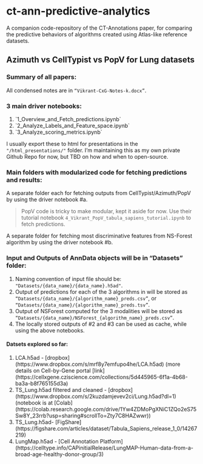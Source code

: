 # ct-ann-predictive-analytics

A companion code-repository of the CT-Annotations paper, for comparing the predictive behaviors of algorithms created using Atlas-like reference datasets.


## Azimuth vs CellTypist vs PopV for Lung datasets



### Summary of all papers:

All condensed notes are in `“Vikrant-CxG-Notes-k.docx”`.


### 3 main driver notebooks:

<ol>
<li>`1_Overview_and_Fetch_predictions.ipynb`</li>
<li>`2_Analyze_Labels_and_Feature_space.ipynb`</li>
<li>`3_Analyze_scoring_metrics.ipynb`</li>
</ol>

I usually export these to html for presentations in the `"/html_presentations/"` folder.
I’m maintaining this as my own private Github Repo for now, but TBD on how and when to open-source.

### Main folders with modularized code for fetching predictions and results:

A separate folder each for fetching outputs from CellTypist/Azimuth/PopV by using the driver notebook #a.

> PopV code is tricky to make modular, kept it aside for now. Use their tutorial notebook `4_Vikrant_PopV_tabula_sapiens_tutorial.ipynb` to fetch predictions.

A separate folder for fetching most discriminative features from NS-Forest algorithm by using the driver notebook #b.


### Input and Outputs of AnnData objects will be in “Datasets” folder:

1. Naming convention of input file should be: `"Datasets/{data_name}/{data_name}.h5ad"`.
2. Output of predictions for each of the 3 algorithms in will be stored as `“Datasets/{data_name}/{algorithm_name}_preds.csv”`, or `“Datasets/{data_name}/{algorithm_name}_preds.tsv”`.
3. Output of NSForest computed for the 3 modalities will be stored as `“Datasets/{data_name}/NSForest_{algorithm_name}_preds.csv”`.
4. The locally stored outputs of #2 and #3 can be used as cache, while using the above notebooks.


#### Datsets explored so far:


<ol>

<li>LCA.h5ad - [dropbox](https://www.dropbox.com/s/mrf8y7emfupo4he/LCA.h5ad) (more details on Cell-by-Gene portal [link](https://cellxgene.cziscience.com/collections/5d445965-6f1a-4b68-ba3a-b8f765155d3a)</li>

<li>TS_Lung.h5ad filtered and cleaned - [dropbox](https://www.dropbox.com/s/2kuzdamjevev2ci/Lung.h5ad?dl=1) (notebook is at [Colab](https://colab.research.google.com/drive/1Yw4ZDMoPgXNiC1ZQo2eS75Sw8Y_23rrb?usp=sharing#scrollTo=Zty7C8HAZwwr))</li>

<li>TS_Lung.h5ad- [FigShare](https://figshare.com/articles/dataset/Tabula_Sapiens_release_1_0/14267219)</li>

<li>LungMap.h5ad - [Cell Annotation Platform](https://celltype.info/CAPinitialRelease/LungMAP-Human-data-from-a-broad-age-healthy-donor-group/3)</li>

<ol>